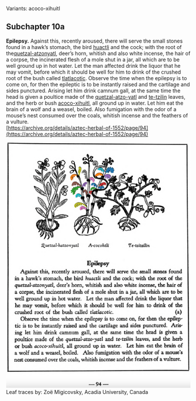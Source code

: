 Variants: acoco-xihuitl  

## Subchapter 10a  
**Epilepsy.** Against this, recently aroused, there will serve the small stones found in a hawk’s stomach, the bird [huactli](huactli.md) and the cock; with the root of the[quetzal-atzonyatl](Quetzal-atzonyatl.md), deer’s horn, whitish and also white incense, the hair of a corpse, the incinerated flesh of a mole shut in a jar, all which are to be well ground up in hot water. Let the man affected drink the liquor that he may vomit, before which it should be well for him to drink of the crushed root of the bush called [tlatlacotic](Tlatlacotic.md). Observe the time when the epilepsy is to come on, for then the epileptic is to be instantly raised and the cartilage and sides punctured. Arising let him drink camnum gall, at the same time the head is given a poultice made of the [quetzal-atzo-yatl](Quetzal-atzonyatl.md) and [te-tzilin](Te-tzitzilin.md) leaves, and the herb or bush [acoco-xihuitl](Acoco-xihuitl.md), all ground up in water. Let him eat the brain of a wolf and a weasel, boiled. Also fumigation with the odor of a mouse’s nest consumed over the coals, whitish incense and the feathers of a vulture.  
[https://archive.org/details/aztec-herbal-of-1552/page/94](https://archive.org/details/aztec-herbal-of-1552/page/94)  

![Z_ID004_p094_02_Acoco-xihuitl.png](assets/Z_ID004_p094_02_Acoco-xihuitl.png)  
Leaf traces by: Zoë Migicovsky, Acadia University, Canada  
